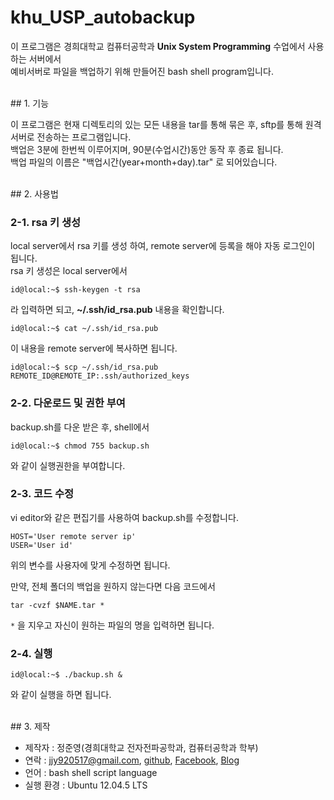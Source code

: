 # khu_USP_autobackup

이 프로그램은 경희대학교 컴퓨터공학과 **Unix System Programming** 수업에서 사용하는 서버에서  
예비서버로 파일을 백업하기 위해 만들어진 bash shell program입니다.  

</br>
## 1. 기능

이 프로그램은 현재 디렉토리의 있는 모든 내용을 tar를 통해 묶은 후, sftp를 통해 원격 서버로 전송하는 프로그램입니다.  
백업은 3분에 한번씩 이루어지며, 90분(수업시간)동안 동작 후 종료 됩니다.  
백업 파일의 이름은 "백업시간(year+month+day).tar" 로 되어있습니다.  

</br>
## 2. 사용법

### 2-1. rsa 키 생성

local server에서 rsa 키를 생성 하여, remote server에 등록을 해야 자동 로그인이 됩니다.  
rsa 키 생성은 local server에서  

```
id@local:~$ ssh-keygen -t rsa  
```

라 입력하면 되고, **~/.ssh/id_rsa.pub** 내용을 확인합니다.

```
id@local:~$ cat ~/.ssh/id_rsa.pub
```

이 내용을 remote server에 복사하면 됩니다.

```
id@local:~$ scp ~/.ssh/id_rsa.pub REMOTE_ID@REMOTE_IP:.ssh/authorized_keys
```

### 2-2. 다운로드 및 권한 부여

backup.sh를 다운 받은 후, shell에서  

```
id@local:~$ chmod 755 backup.sh
```

와 같이 실행권한을 부여합니다.  


### 2-3. 코드 수정

vi editor와 같은 편집기를 사용하여 backup.sh를 수정합니다.  

```
HOST='User remote server ip'   
USER='User id'
```

위의 변수를 사용자에 맞게 수정하면 됩니다.  

만약, 전체 폴더의 백업을 원하지 않는다면 다음 코드에서  

```
tar -cvzf $NAME.tar *
```

`*` 을 지우고 자신이 원하는 파일의 명을 입력하면 됩니다.  


### 2-4. 실행

```
id@local:~$ ./backup.sh &
```

와 같이 실행을 하면 됩니다.  

</br>
## 3. 제작

* 제작자 : 정준영(경희대학교 전자전파공학과, 컴퓨터공학과 학부)    
* 연락 : jjy920517@gmail.com, [github](https://github.com/sauber92), [Facebook](https://www.facebook.com/profile.php?id=100003258917365), [Blog](https://sauber92.github.io)  
* 언어 : bash shell script language
* 실행 환경 : Ubuntu 12.04.5 LTS
